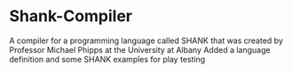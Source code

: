 # Shank-Compiler

A compiler for a programming language called SHANK that was created by Professor Michael Phipps at the University at Albany
Added a language definition and some SHANK examples for play testing

